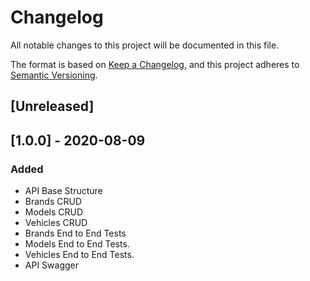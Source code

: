 # Changelog
All notable changes to this project will be documented in this file.

The format is based on [Keep a Changelog](https://keepachangelog.com/en/1.0.0/),
and this project adheres to [Semantic Versioning](https://semver.org/spec/v2.0.0.html).

## [Unreleased]

## [1.0.0] - 2020-08-09
### Added
- API Base Structure
- Brands CRUD
- Models CRUD
- Vehicles CRUD
- Brands End to End Tests
- Models End to End Tests.
- Vehicles End to End Tests.
- API Swagger